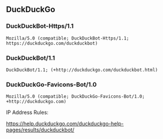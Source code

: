 ## DuckDuckGo

### DuckDuckBot-Https/1.1
```
Mozilla/5.0 (compatible; DuckDuckBot-Https/1.1; https://duckduckgo.com/duckduckbot)
```

### DuckDuckBot/1.1

```
DuckDuckBot/1.1; (+http://duckduckgo.com/duckduckbot.html)
```

### DuckDuckGo-Favicons-Bot/1.0

```
Mozilla/5.0 (compatible; DuckDuckGo-Favicons-Bot/1.0; +http://duckduckgo.com)
```

IP Address Rules:

https://help.duckduckgo.com/duckduckgo-help-pages/results/duckduckbot/
